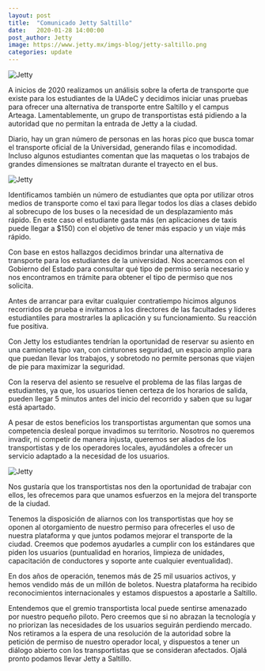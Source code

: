 ```yaml
---
layout: post
title:  "Comunicado Jetty Saltillo"
date:   2020-01-28 14:00:00
post_author: Jetty
image: https://www.jetty.mx/imgs-blog/jetty-saltillo.png
categories: update
---
```

![Jetty]({{site.baseurl}}/imgs-blog/jetty-saltillo.png)

A inicios de 2020 realizamos un análisis sobre la oferta de transporte que existe para los estudiantes de la UAdeC y decidimos iniciar unas pruebas para ofrecer una alternativa de transporte entre Saltillo y el campus Arteaga. Lamentablemente, un grupo de transportistas está pidiendo a la autoridad que no permitan la entrada de Jetty a la ciudad.

Diario, hay un gran número de personas en las horas pico que busca tomar el transporte oficial de la Universidad, generando filas e incomodidad. Incluso algunos estudiantes comentan que las maquetas o los trabajos de grandes dimensiones se maltratan durante el trayecto en el bus.


![Jetty]({{site.baseurl}}/imgs-blog/transporte-saltillo.png)


Identificamos también un número de estudiantes que opta por utilizar otros medios de transporte como el taxi para llegar todos los días a clases debido al sobrecupo de los buses o la necesidad de un desplazamiento más rápido. En este caso el estudiante gasta más (en aplicaciones de taxis puede llegar a $150) con el objetivo de tener más espacio y un viaje más rápido.

Con base en estos hallazgos decidimos brindar una alternativa de transporte para los estudiantes de la universidad. Nos acercamos con el Gobierno del Estado para consultar qué tipo de permiso sería necesario y nos encontramos en trámite para obtener el tipo de permiso que nos solicita.

Antes de arrancar para evitar cualquier contratiempo hicimos algunos recorridos de prueba e invitamos a los directores de las facultades y líderes estudiantiles para mostrarles la aplicación y su funcionamiento. Su reacción fue positiva.

Con Jetty los estudiantes tendrían la oportunidad de reservar su asiento en una camioneta tipo van, con cinturones seguridad, un espacio amplio para que puedan llevar los trabajos, y sobretodo no permite personas que viajen de pie para maximizar la seguridad.

Con la reserva del asiento se resuelve el problema de las filas largas de estudiantes, ya que, los usuarios tienen certeza de los horarios de salida, pueden llegar 5 minutos antes del inicio del recorrido y saben que su lugar está apartado.

A pesar de estos beneficios los transportistas argumentan que somos una competencia desleal porque invadimos su territorio. Nosotros no queremos invadir, ni competir de manera injusta, queremos ser aliados de los transportistas y de los operadores locales, ayudándoles a ofrecer un servicio adaptado a la necesidad de los usuarios.


![Jetty]({{site.baseurl}}/imgs-blog/no-jetty.png)



Nos gustaría que los transportistas nos den la oportunidad de trabajar con ellos, les ofrecemos para que unamos esfuerzos en la mejora del transporte de la ciudad.

Tenemos la disposición de aliarnos con los transportistas que hoy se oponen al otorgamiento de nuestro permiso para ofrecerles el uso de nuestra plataforma y que juntos podamos mejorar el transporte de la ciudad. Creemos que podemos ayudarles a cumplir con los estándares que piden los usuarios (puntualidad en horarios, limpieza de unidades, capacitación de conductores y soporte ante cualquier eventualidad).

En dos años de operación, tenemos más de 25 mil usuarios activos, y hemos vendido más de un millón de boletos. Nuestra plataforma ha recibido reconocimientos internacionales y estamos dispuestos a apostarle a Saltillo.

Entendemos que el gremio transportista local puede sentirse amenazado por nuestro pequeño piloto. Pero creemos que si no abrazan la tecnología y no priorizan las necesidades de los usuarios seguirán perdiendo mercado. Nos retiramos a la espera de una resolución de la autoridad sobre la petición de permiso de nuestro operador local, y dispuestos a tener un diálogo abierto con los transportistas que se consideran afectados. Ojalá pronto podamos llevar Jetty a Saltillo.


